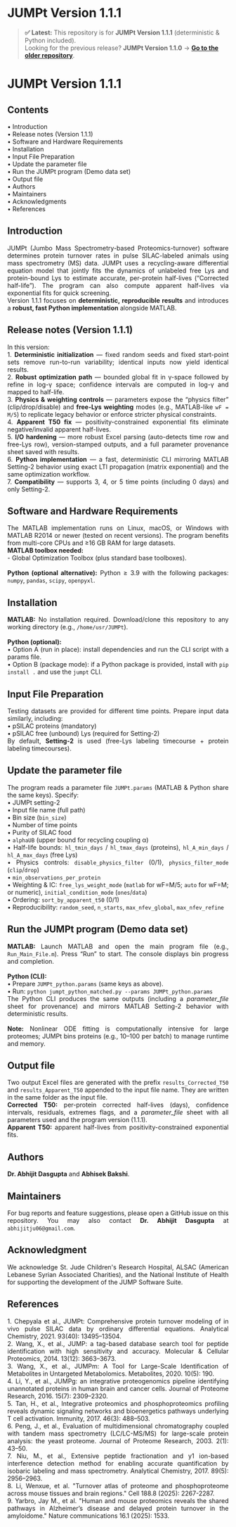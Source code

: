 
# JUMPt Version 1.1.1

> **✅ Latest:** This repository is for **JUMPt Version 1.1.1** (deterministic & Python included).  
> Looking for the previous release? **JUMPt Version 1.1.0** → **[Go to the older repository](https://github.com/abhijitju06/JUMPt-Version-1.1.0)**.

# JUMPt Version 1.1.1
## Contents <br>
<div align="justify"> 
• Introduction <br>
• Release notes (Version 1.1.1) <br>
• Software and Hardware Requirements <br>
• Installation <br>
• Input File Preparation <br>
• Update the parameter file <br>
• Run the JUMPt program (Demo data set) <br> 
• Output file <br> 
• Authors <br>
• Maintainers <br>
• Acknowledgments <br>
• References <br>
</div>

## Introduction <br>
<div align="justify"> 
JUMPt (Jumbo Mass Spectrometry-based Proteomics-turnover) software determines protein turnover rates in pulse SILAC-labeled animals using mass spectrometry (MS) data. JUMPt uses a recycling-aware differential equation model that jointly fits the dynamics of unlabeled free Lys and protein-bound Lys to estimate accurate, per-protein half-lives (“Corrected half-life”). The program can also compute apparent half-lives via exponential fits for quick screening. <br>
Version 1.1.1 focuses on <b>deterministic, reproducible results</b> and introduces a <b>robust, fast Python implementation</b> alongside MATLAB.
</div>

## Release notes (Version 1.1.1) <br>
<div align="justify"> 
In this version: <br>
1. <b>Deterministic initialization</b> — fixed random seeds and fixed start-point sets remove run-to-run variability; identical inputs now yield identical results. <br>
2. <b>Robust optimization path</b> — bounded global fit in γ-space followed by refine in log-γ space; confidence intervals are computed in log-γ and mapped to half-life. <br>
3. <b>Physics & weighting controls</b> — parameters expose the “physics filter” (clip/drop/disable) and <b>free-Lys weighting</b> modes (e.g., MATLAB-like <code>wF = M/5</code>) to replicate legacy behavior or enforce stricter physical constraints. <br>
4. <b>Apparent T50 fix</b> — positivity-constrained exponential fits eliminate negative/invalid apparent half-lives. <br>
5. <b>I/O hardening</b> — more robust Excel parsing (auto-detects time row and free-Lys row), version-stamped outputs, and a full parameter provenance sheet saved with results. <br>
6. <b>Python implementation</b> — a fast, deterministic CLI mirroring MATLAB Setting-2 behavior using exact LTI propagation (matrix exponential) and the same optimization workflow. <br>
7. <b>Compatibility</b> — supports 3, 4, or 5 time points (including 0 days) and only Setting-2.
</div>

## Software and Hardware Requirements <br>
<div align="justify"> 
The MATLAB implementation runs on Linux, macOS, or Windows with MATLAB R2014 or newer (tested on recent versions). The program benefits from multi-core CPUs and ≥16 GB RAM for large datasets. <br>
<b>MATLAB toolbox needed:</b> <br>
- Global Optimization Toolbox (plus standard base toolboxes). <br><br>
<b>Python (optional alternative):</b> Python ≥ 3.9 with the following packages: <code>numpy</code>, <code>pandas</code>, <code>scipy</code>, <code>openpyxl</code>.
</div>

## Installation <br>
<div align="justify"> 
<b>MATLAB:</b> No installation required. Download/clone this repository to any working directory (e.g., <code>/home/usr/JUMPt</code>). <br><br>
<b>Python (optional):</b> <br>
• Option A (run in place): install dependencies and run the CLI script with a params file. <br>
• Option B (package mode): if a Python package is provided, install with <code>pip install .</code> and use the <code>jumpt</code> CLI. 
</div>

<!-- (Optional figure block — add/update image links if desired)
![Figure1](<ADD_LINK_IF_NEEDED>)
<p align="center">Figure 1</p>
-->

## Input File Preparation <br>
<div align="justify"> 
Testing datasets are provided for different time points. Prepare input data similarly, including: <br>
• pSILAC proteins (mandatory) <br>
• pSILAC free (unbound) Lys (required for Setting-2) <br>
By default, <b>Setting-2</b> is used (free-Lys labeling timecourse + protein labeling timecourses).
</div>

## Update the parameter file <br>
<div align="justify"> 
The program reads a parameter file <code>JUMPt.params</code> (MATLAB & Python share the same keys). Specify: <br>
• JUMPt setting-2 <br>
• Input file name (full path) <br>
• Bin size (<code>bin_size</code>) <br>
• Number of time points <br>
• Purity of SILAC food <br>
• <code>alphaUB</code> (upper bound for recycling coupling α) <br>
• Half-life bounds: <code>hl_tmin_days</code> / <code>hl_tmax_days</code> (proteins), <code>hl_A_min_days</code> / <code>hl_A_max_days</code> (free Lys) <br>
• Physics controls: <code>disable_physics_filter</code> (0/1), <code>physics_filter_mode</code> (<code>clip</code>/<code>drop</code>) <br>
• <code>min_observations_per_protein</code> <br>
• Weighting & IC: <code>free_lys_weight_mode</code> (<code>matlab</code> for wF=M/5; <code>auto</code> for wF=M; or numeric), <code>initial_condition_mode</code> (<code>ones</code>/<code>data</code>) <br>
• Ordering: <code>sort_by_apparent_t50</code> (0/1) <br>
• Reproducibility: <code>random_seed</code>, <code>n_starts</code>, <code>max_nfev_global</code>, <code>max_nfev_refine</code> <br>
</div>

## Run the JUMPt program (Demo data set) <br>
<div align="justify"> 
<b>MATLAB:</b> Launch MATLAB and open the main program file (e.g., <code>Run_Main_File.m</code>). Press “Run” to start. The console displays bin progress and completion. <br><br>
<b>Python (CLI):</b> <br>
• Prepare <code>JUMPt_python.params</code> (same keys as above). <br>
• Run: <code>python jumpt_python_matched.py --params JUMPt_python.params</code> <br>
The Python CLI produces the same outputs (including a <i>parameter_file</i> sheet for provenance) and mirrors MATLAB Setting-2 behavior with deterministic results. <br><br>
<b>Note:</b> Nonlinear ODE fitting is computationally intensive for large proteomes; JUMPt bins proteins (e.g., 10–100 per batch) to manage runtime and memory.
</div>

<!-- (Optional figure blocks — add/update image links if desired)
![Figure2](<ADD_LINK_IF_NEEDED>)
<p align="center">Figure 2</p>

![Figure3](<ADD_LINK_IF_NEEDED>)
<p align="center">Figure 3</p>
-->

## Output file <br>
<div align="justify"> 
Two output Excel files are generated with the prefix <code>results_Corrected_T50</code> and <code>results_Apparent_T50</code> appended to the input file name. They are written in the same folder as the input file. <br>
<b>Corrected T50:</b> per-protein corrected half-lives (days), confidence intervals, residuals, extremes flags, and a <i>parameter_file</i> sheet with all parameters used and the program version (1.1.1). <br>
<b>Apparent T50:</b> apparent half-lives from positivity-constrained exponential fits.
</div>

## Authors <br>
<div align="justify">
<b>Dr. Abhijit Dasgupta</b> and <b>Abhisek Bakshi</b>.
</div>

## Maintainers <br>
<div align="justify">
For bug reports and feature suggestions, please open a GitHub issue on this repository.  
You may also contact <b>Dr. Abhijit Dasgupta</b> at <code>abhijitju06@gmail.com</code>.
</div>

## Acknowledgment <br>
<div align="justify"> 
We acknowledge St. Jude Children's Research Hospital, ALSAC (American Lebanese Syrian Associated Charities), and the National Institute of Health for supporting the development of the JUMP Software Suite.
</div>

## References <br>
<div align="justify"> 
1. Chepyala et al., JUMPt: Comprehensive protein turnover modeling of in vivo pulse SILAC data by ordinary differential equations. Analytical Chemistry, 2021. 93(40): 13495–13504. <br>
2. Wang, X., et al., JUMP: a tag-based database search tool for peptide identification with high sensitivity and accuracy. Molecular & Cellular Proteomics, 2014. 13(12): 3663–3673. <br>
3. Wang, X., et al., JUMPm: A Tool for Large-Scale Identification of Metabolites in Untargeted Metabolomics. Metabolites, 2020. 10(5): 190. <br>
4. Li, Y., et al., JUMPg: an integrative proteogenomics pipeline identifying unannotated proteins in human brain and cancer cells. Journal of Proteome Research, 2016. 15(7): 2309–2320. <br>
5. Tan, H., et al., Integrative proteomics and phosphoproteomics profiling reveals dynamic signaling networks and bioenergetics pathways underlying T cell activation. Immunity, 2017. 46(3): 488–503. <br>
6. Peng, J., et al., Evaluation of multidimensional chromatography coupled with tandem mass spectrometry (LC/LC-MS/MS) for large-scale protein analysis: the yeast proteome. Journal of Proteome Research, 2003. 2(1): 43–50. <br>
7. Niu, M., et al., Extensive peptide fractionation and y1 ion-based interference detection method for enabling accurate quantification by isobaric labeling and mass spectrometry. Analytical Chemistry, 2017. 89(5): 2956–2963.  <br>
8. Li, Wenxue, et al. "Turnover atlas of proteome and phosphoproteome across mouse tissues and brain regions." Cell 188.8 (2025): 2267-2287.  <br>
9. Yarbro, Jay M., et al. "Human and mouse proteomics reveals the shared pathways in Alzheimer’s disease and delayed protein turnover in the amyloidome." Nature communications 16.1 (2025): 1533.
</div>

